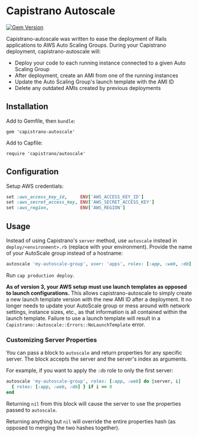 # Capistrano Autoscale

[![Gem Version](https://badge.fury.io/rb/capistrano-autoscale.svg)](https://badge.fury.io/rb/capistrano-autoscale)

Capistrano-autoscale was written to ease the deployment of Rails applications to AWS Auto Scaling
Groups. During your Capistrano deployment, capistrano-autoscale will:

- Deploy your code to each running instance connected to a given Auto Scaling Group
- After deployment, create an AMI from one of the running instances
- Update the Auto Scaling Group's launch template with the AMI ID
- Delete any outdated AMIs created by previous deployments

## Installation

Add to Gemfile, then `bundle`:

`gem 'capistrano-autoscale'`

Add to Capfile:

`require 'capistrano/autoscale'`

## Configuration

Setup AWS credentials:

```ruby
set :aws_access_key_id,     ENV['AWS_ACCESS_KEY_ID']
set :aws_secret_access_key, ENV['AWS_SECRET_ACCESS_KEY']
set :aws_region,            ENV['AWS_REGION']
```

## Usage

Instead of using Capistrano's `server` method, use `autoscale` instead in
`deploy/<environment>.rb` (replace <environment> with your environment). Provide
the name of your AutoScale group instead of a hostname:

```ruby
autoscale 'my-autoscale-group', user: 'apps', roles: [:app, :web, :db]
```

Run `cap production deploy`.

**As of version 3, your AWS setup must use launch templates as opposed to launch
configurations.** This allows capistrano-autoscale to simply create a new launch template version
with the new AMI ID after a deployment. It no longer needs to update your
AutoScale group or mess around with network settings, instance sizes, etc., as
that information is all contained within the launch template. Failure to use a
launch template will result in a `Capistrano::Autoscale::Errors::NoLaunchTemplate` error.

### Customizing Server Properties

You can pass a block to `autoscale` and return properties for any specific server.
The block accepts the server and the server's index as arguments.

For example, if you want to apply the `:db` role to only the first server:

```ruby
autoscale 'my-autoscale-group', roles: [:app, :web] do |server, i|
  { roles: [:app, :web, :db] } if i == 0
end
```

Returning `nil` from this block will cause the server to use the properties
passed to `autoscale`.

Returning anything but `nil` will override the entire properties hash (as
opposed to merging the two hashes together).

